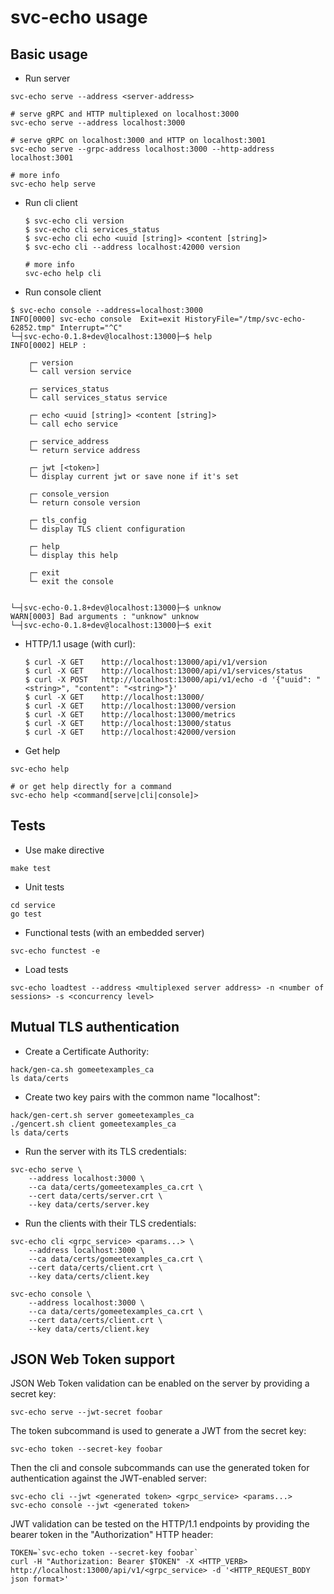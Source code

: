 # svc-echo usage

## Basic usage

- Run server

```shell
svc-echo serve --address <server-address>

# serve gRPC and HTTP multiplexed on localhost:3000
svc-echo serve --address localhost:3000

# serve gRPC on localhost:3000 and HTTP on localhost:3001
svc-echo serve --grpc-address localhost:3000 --http-address localhost:3001

# more info
svc-echo help serve
```

- Run cli client

  ```shell
  $ svc-echo cli version
  $ svc-echo cli services_status
  $ svc-echo cli echo <uuid [string]> <content [string]>
  $ svc-echo cli --address localhost:42000 version

  # more info
  svc-echo help cli
  ```

- Run console client

```shell
$ svc-echo console --address=localhost:3000
INFO[0000] svc-echo console  Exit=exit HistoryFile="/tmp/svc-echo-62852.tmp" Interrupt="^C"
└─┤svc-echo-0.1.8+dev@localhost:13000├─$ help
INFO[0002] HELP :

	┌─ version
	└─ call version service

	┌─ services_status
	└─ call services_status service

	┌─ echo <uuid [string]> <content [string]>
	└─ call echo service

	┌─ service_address
	└─ return service address

	┌─ jwt [<token>]
	└─ display current jwt or save none if it's set

	┌─ console_version
	└─ return console version

	┌─ tls_config
	└─ display TLS client configuration

	┌─ help
	└─ display this help

	┌─ exit
	└─ exit the console


└─┤svc-echo-0.1.8+dev@localhost:13000├─$ unknow
WARN[0003] Bad arguments : "unknow" unknow
└─┤svc-echo-0.1.8+dev@localhost:13000├─$ exit
```

- HTTP/1.1 usage (with curl):

  ```shell
  $ curl -X GET    http://localhost:13000/api/v1/version
  $ curl -X GET    http://localhost:13000/api/v1/services/status
  $ curl -X POST   http://localhost:13000/api/v1/echo -d '{"uuid": "<string>", "content": "<string>"}'
  $ curl -X GET    http://localhost:13000/
  $ curl -X GET    http://localhost:13000/version
  $ curl -X GET    http://localhost:13000/metrics
  $ curl -X GET    http://localhost:13000/status
  $ curl -X GET    http://localhost:42000/version
  ```

- Get help

```shell
svc-echo help

# or get help directly for a command
svc-echo help <command[serve|cli|console]>
```

## Tests

- Use make directive

```shell
make test
```

- Unit tests

```shell
cd service
go test
```

- Functional tests (with an embedded server)

```shell
svc-echo functest -e
```

- Load tests

```shell
svc-echo loadtest --address <multiplexed server address> -n <number of sessions> -s <concurrency level>
```

## Mutual TLS authentication

- Create a Certificate Authority:

```shell
hack/gen-ca.sh gomeetexamples_ca
ls data/certs
```

- Create two key pairs with the common name "localhost":

```shell
hack/gen-cert.sh server gomeetexamples_ca
./gencert.sh client gomeetexamples_ca
ls data/certs
```

- Run the server with its TLS credentials:

```shell
svc-echo serve \
    --address localhost:3000 \
    --ca data/certs/gomeetexamples_ca.crt \
    --cert data/certs/server.crt \
    --key data/certs/server.key
```

- Run the clients with their TLS credentials:

```shell
svc-echo cli <grpc_service> <params...> \
    --address localhost:3000 \
    --ca data/certs/gomeetexamples_ca.crt \
    --cert data/certs/client.crt \
    --key data/certs/client.key

svc-echo console \
    --address localhost:3000 \
    --ca data/certs/gomeetexamples_ca.crt \
    --cert data/certs/client.crt \
    --key data/certs/client.key
```

## JSON Web Token support

JSON Web Token validation can be enabled on the server by providing a secret key:

```shell
svc-echo serve --jwt-secret foobar
```

The token subcommand is used to generate a JWT from the secret key:

```shell
svc-echo token --secret-key foobar
```

Then the cli and console subcommands can use the generated token for authentication against the JWT-enabled server:

```shell
svc-echo cli --jwt <generated token> <grpc_service> <params...>
svc-echo console --jwt <generated token>
```

JWT validation can be tested on the HTTP/1.1 endpoints by providing the bearer token in the "Authorization" HTTP header:

```shell
TOKEN=`svc-echo token --secret-key foobar`
curl -H "Authorization: Bearer $TOKEN" -X <HTTP_VERB> http://localhost:13000/api/v1/<grpc_service> -d '<HTTP_REQUEST_BODY json format>'
```


